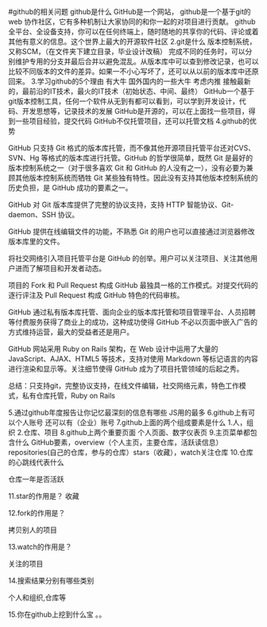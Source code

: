 #github的相关问题
github是什么
GitHub是一个网站，
github是一个基于git的web 协作社区，它有多种机制让大家协同的和你一起的对项目进行贡献。
github全平台、全设备支持，你可以在任何终端上，随时随地的共享你的代码、评论或着其他有意义的信息。这个世界上最大的开源软件社区 2.git是什么 版本控制系统，又称SCM，（在文件夹下建立目录，毕业设计改稿） 完成不同的任务时，可以分别维护专用的分支并最后合并以避免混乱。从版本库中可以查到修改记录，也可以比较不同版本的文件的差异。如果一不小心写坏了，还可以从以前的版本库中还原回来。 3.学习github的5个理由
有大牛 国外国内的一些大牛 考虑内推
接触最新的，最前沿的IT技术，最火的IT技术（初始状态、中间、最终）
GitHub一个基于git版本控制工具，任何一个软件从无到有都可以看到，可以学到开发设计，代码、开发思想等，记录技术的发展
GitHub是开源的，可以在上面找一些项目，得到一些项目经验，提交代码
GitHub不仅托管项目，还可以托管文档
4.github的优势

GitHub 只支持 Git 格式的版本库托管，而不像其他开源项目托管平台还对CVS、SVN、Hg 等格式的版本库进行托管。GitHub 的哲学很简单，既然 Git 是最好的版本控制系统之一（对于很多喜欢 Git 和 GitHub 的人没有之一），没有必要为兼顾其他版本控制系统而牺牲 Git 某些独有特性。因此没有支持其他版本控制系统的历史负担，是 GitHub 成功的要素之一。

GitHub 对 Git 版本库提供了完整的协议支持，支持 HTTP 智能协议、Git-daemon、SSH 协议。

GitHub 提供在线编辑文件的功能，不熟悉 Git 的用户也可以直接通过浏览器修改版本库里的文件。

将社交网络引入项目托管平台是 GitHub 的创举。用户可以关注项目、关注其他用户进而了解项目和开发者动态。

项目的 Fork 和 Pull Request 构成 GitHub 最独具一格的工作模式。对提交代码的逐行评注及 Pull Request 构成 GitHub 特色的代码审核。

GitHub 通过私有版本库托管、面向企业的版本库托管和项目管理平台、人员招聘等付费服务获得了商业上的成功，这种成功使得 GitHub 不必以页面中嵌入广告的方式维持运营，最大的受益者还是用户。

GitHub 网站采用 Ruby on Rails 架构，在 Web 设计中运用了大量的 JavaScript、AJAX、HTML5 等技术，支持对使用 Markdown 等标记语言的内容进行渲染和显示等。关注细节使得 GitHub 成为了项目托管领域的后起之秀。

总结：只支持git，完整协议支持，在线文件编辑，社交网络元素，特色工作模式，私有仓库托管，Ruby on Rails

5.通过github年度报告让你记忆最深刻的信息有哪些 JS用的最多 6.github上有可以个人账号 还可以有（企业）账号 7.github上面的两个组成要素是什么 1.人，组织 2.仓库、项目 8.github上两个重要页面 个人页面、数字仪表页 9.主页菜单都包含什么 GitHub要素，overview（个人主页，主要仓库，活跃读信息）repositories(自己的仓库，参与的仓库）stars（收藏），watch关注仓库 10.仓库的心跳线代表什么

仓库一年是否活跃

11.star的作用是？ 收藏

12.fork的作用是？

拷贝别人的项目

13.watch的作用是？

关注的项目

14.搜索结果分别有哪些类别

个人和组织,仓库等

15.你在github上挖到什么宝 。。

